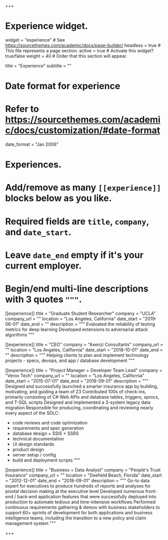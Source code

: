 +++
# Experience widget.
widget = "experience"  # See https://sourcethemes.com/academic/docs/page-builder/
headless = true  # This file represents a page section.
active = true  # Activate this widget? true/false
weight = 40  # Order that this section will appear.

title = "Experience"
subtitle = ""

# Date format for experience
#   Refer to https://sourcethemes.com/academic/docs/customization/#date-format
date_format = "Jan 2006"

# Experiences.
#   Add/remove as many `[[experience]]` blocks below as you like.
#   Required fields are `title`, `company`, and `date_start`.
#   Leave `date_end` empty if it's your current employer.
#   Begin/end multi-line descriptions with 3 quotes `"""`.
[[experience]]
  title = "Graduate Student Researcher"
  company = "UCLA"
  company_url = ""
  location = "Los Angeles, California"
  date_start = "2019-06-01"
  date_end = ""
  description = """
Evaluated the reliability of testing metrics for deep learning
Developed extensions to adversarial attack algorithms
"""

[[experience]]
  title = "CEO"
  company = "Axenzi Consultants"
  company_url = ""
  location = "Los Angeles, California"
  date_start = "2018-10-01"
  date_end = ""
  description = """
Helping clients to plan and implement technology projects - specs, devops, and app / database development
"""

[[experience]]
  title = "Project Manager + Developer Team Lead"
  company = "Verox Tech"
  company_url = ""
  location = "Los Angeles, California"
  date_start = "2015-07-01"
  date_end = "2018-09-01"
  description = """
Designed and successfully launched a smarter insurance app by building, motivating, and guiding a team of 23
Contributed 100s of check-ins, primarily consisting of C# Web APIs and database tables, triggers, sprocs, and T-SQL scripts
Designed and implemented a 3-system legacy data migration
Responsible for producing, coordinating and reviewing nearly every aspect of the SDLC:
* code reviews and code optimization
* requirements and spec generation
* database design + SSIS + SSRS
* technical documentation
* UI design standards
* product design
* server setup / config
* build and deployment scripts
"""

[[experience]]
  title = "Business + Data Analyst"
  company = "People's Trust Insurance"
  company_url = ""
  location = "Deefield Beach, Florida"
  date_start = "2012-12-01"
  date_end = "2018-09-01"
  description = """
Go-to data expert for executives to produce hundreds of reports and analyses for pivotal decision making at the executive level
Developed numerous front-end / back-end application features that were successfully deployed into production to automate tedious and time-intensive workflows
Performed continuous requirements gathering & demos with business stakeholders to support 60+ sprints of development for both applications and business intelligence teams, including the transition to a new policy and claim management system
"""

+++
